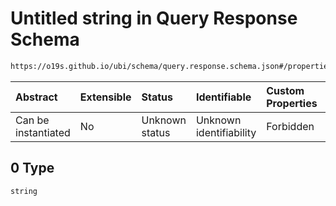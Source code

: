 # Untitled string in Query Response Schema

```txt
https://o19s.github.io/ubi/schema/query.response.schema.json#/properties/query_response_objects_ids/items/anyOf/0
```



| Abstract            | Extensible | Status         | Identifiable            | Custom Properties | Additional Properties | Access Restrictions | Defined In                                                                                  |
| :------------------ | :--------- | :------------- | :---------------------- | :---------------- | :-------------------- | :------------------ | :------------------------------------------------------------------------------------------ |
| Can be instantiated | No         | Unknown status | Unknown identifiability | Forbidden         | Allowed               | none                | [query.response.schema.json\*](../../out/query.response.schema.json "open original schema") |

## 0 Type

`string`
